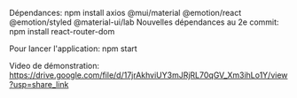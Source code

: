 Dépendances: npm install axios @mui/material @emotion/react @emotion/styled @material-ui/lab
Nouvelles dépendances au 2e commit: npm install react-router-dom

Pour lancer l'application: npm start

Video de démonstration: https://drive.google.com/file/d/17jrAkhviUY3mJRjRL70qGV_Xm3ihLo1Y/view?usp=share_link
